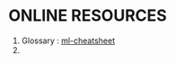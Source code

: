 # ONLINE RESOURCES

1. Glossary : [ml-cheatsheet](https://ml-cheatsheet.readthedocs.io/en/latest/)
2. 